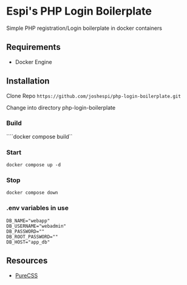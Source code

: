 # Espi's PHP Login Boilerplate
Simple PHP registration/Login boilerplate in docker containers

## Requirements
- Docker Engine
## Installation
Clone Repo ```https://github.com/joshespi/php-login-boilerplate.git```

Change into directory php-login-boilerplate

### Build
````docker compose build``
### Start
```docker compose up -d```

### Stop
```docker compose down```

### .env variables in use
```
DB_NAME="webapp"
DB_USERNAME="webadmin"   
DB_PASSWORD=""
DB_ROOT_PASSWORD=""
DB_HOST="app_db"
```
## Resources
- [PureCSS](https://purecss.io/)